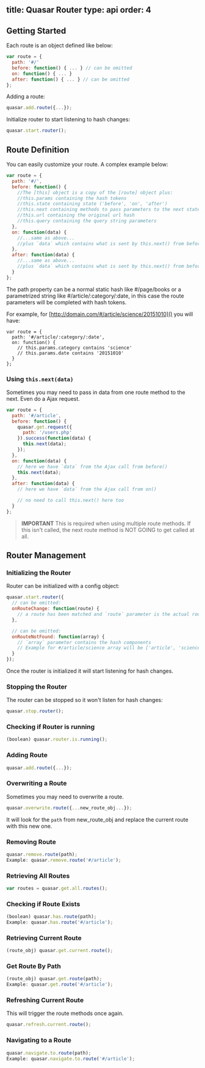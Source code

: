 title: Quasar Router
type: api
order: 4
---

## Getting Started
Each route is an object defined like below:
``` js
var route = {
  path: '#/'
  before: function() { ... } // can be omitted
  on: function() { ... }
  after: function() { ... } // can be omitted
};
```
Adding a route:
``` js
quasar.add.route({...});
```
Initialize router to start listening to hash changes:
``` js
quasar.start.router();
```

## Route Definition
You can easily customize your route. A complex example below:
``` js
var route = {
  path: '#/',
  before: function() {
    //The [this] object is a copy of the [route] object plus:
    //this.params containing the hash tokens
    //this.state containing state ('before', 'on', 'after')
    //this.next containing methods to pass parameters to the next state
    //this.url containing the original url hash
    //this.query containing the query string parameters
  },
  on: function(data) {
    //...same as above...
    //plus `data` which contains what is sent by this.next() from before()
  },
  after: function(data) {
    //...same as above...
    //plus `data` which contains what is sent by this.next() from before() OR on()
  }
};
```
The path property can be a normal static hash like #/page/books or a parametrized string like #/article/:category/:date, in this case the route parameters will be completed with hash tokens.

For example, for [http://domain.com/#/article/science/20151010]() you will have:
```
var route = {
  path: '#/article/:category/:date',
  on: function() {
    // this.params.category contains 'science'
    // this.params.date contains '20151010'
  }
};
```

### Using `this.next(data)`
Sometimes you may need to pass in data from one route method to the next. Even do a Ajax request.
``` js
var route = {
  path: '#/article',
  before: function() {
    quasar.get.request({
      path: '/users.php'
    }).success(function(data) {
      this.next(data);
    });
  },
  on: function(data) {
    // here we have `data` from the Ajax call from before()
    this.next(data);
  },
  after: function(data) {
    // here we have `data` from the Ajax call from on()

    // no need to call this.next() here too
  }
};
```
> **IMPORTANT**
> This is required when using multiple route methods. If this isn't called, the next route method is NOT GOING to get called at all.

## Router Management

### Initializing the Router
Router can be initialized with a config object:
``` js
quasar.start.router({
  // can be omitted:
  onRouteChange: function(route) {
    // a route has been matched and `route` parameter is the actual route object
  },

  // can be omitted:
  onRouteNotFound: function(array) {
    // `array` parameter contains the hash components
    // Example for #/article/science array will be ['article', 'science']
  }
});
```
Once the router is initialized it will start listening for hash changes.

### Stopping the Router
The router can be stopped so it won't listen for hash changes:
``` js
quasar.stop.router();
```

### Checking if Router is running
``` js
(boolean) quasar.router.is.running();
```

### Adding Route
``` js
quasar.add.route({...});
```

### Overwriting a Route
Sometimes you may need to overwrite a route.
``` js
quasar.overwrite.route({...new_route_obj...});
```
It will look for the `path` from new_route_obj and replace the current route with this new one.

### Removing Route
``` js
quasar.remove.route(path);
Example: quasar.remove.route('#/article');
```

### Retrieving All Routes
``` js
var routes = quasar.get.all.routes();
```

### Checking if Route Exists
``` js
(boolean) quasar.has.route(path);
Example: quasar.has.route('#/article');
```

### Retrieving Current Route
``` js
(route_obj) quasar.get.current.route();
```

### Get Route By Path
``` js
(route_obj) quasar.get.route(path);
Example: quasar.get.route('#/article');
```

### Refreshing Current Route
This will trigger the route methods once again.
``` js
quasar.refresh.current.route();
```

### Navigating to a Route
``` js
quasar.navigate.to.route(path);
Example: quasar.navigate.to.route('#/article');
```

